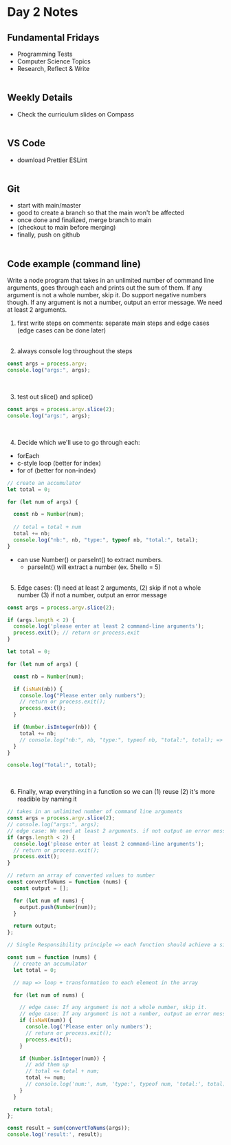 # Day 2 Notes

## Fundamental Fridays
- Programming Tests
- Computer Science Topics 
- Research, Reflect & Write
<br/><br/>

## Weekly Details
- Check the curriculum slides on Compass 
<br/><br/>

## VS Code
- download Prettier ESLint
<br/><br/>

## Git
- start with main/master
- good to create a branch so that the main won't be affected
- once done and finalized, merge branch to main 
- (checkout to main before merging)
- finally, push on github
<br/><br/>

## Code example (command line)
Write a node program that takes in an unlimited number of command line arguments, goes through each and prints out the sum of them. If any argument is not a whole number, skip it. Do support negative numbers though. If any argument is not a number, output an error message. We need at least 2 arguments.
1. first write steps on comments: separate main steps and edge cases (edge cases can be done later)
<br/><br/>

2. always console log throughout the steps
```javascript
const args = process.argv; 
console.log("args:", args);
```
<br/>

3. test out slice() and splice()
```javascript
const args = process.argv.slice(2);
console.log("args:", args);
```
<br/>

4. Decide which we'll use to go through each:
- forEach
- c-style loop (better for index)
- for of (better for non-index)
```javascript 
// create an accumulator
let total = 0; 

for (let num of args) {

  const nb = Number(num);
  
  // total = total + num
  total += nb; 
  console.log("nb:", nb, "type:", typeof nb, "total:", total);
}
```
- can use Number() or parseInt() to extract numbers. 
  - parseInt() will extract a number (ex. 5hello = 5)
<br/><br/>

5. Edge cases: (1) need at least 2 arguments, (2) skip if not a whole number (3) if not a number, output an error message

```javascript
const args = process.argv.slice(2);

if (args.length < 2) {
  console.log('please enter at least 2 command-line arguments');
  process.exit(); // return or process.exit
}

let total = 0; 

for (let num of args) {

  const nb = Number(num);

  if (isNaN(nb)) {
    console.log("Please enter only numbers");
    // return or process.exit();
    process.exit();
  }

  if (Number.isInteger(nb)) {
    total += nb; 
    // console.log("nb:", nb, "type:", typeof nb, "total:", total); => this is used to test out
  }
}

console.log("Total:", total);
```
<br/>

6. Finally, wrap everything in a function so we can (1) reuse (2) it's more readible by naming it
```javascript
// takes in an unlimited number of command line arguments
const args = process.argv.slice(2);
// console.log("args:", args);
// edge case: We need at least 2 arguments. if not output an error message
if (args.length < 2) {
  console.log('please enter at least 2 command-line arguments');
  // return or process.exit();
  process.exit();
}

// return an array of converted values to number
const convertToNums = function (nums) {
  const output = [];

  for (let num of nums) {
    output.push(Number(num));
  }

  return output;
};

// Single Responsibility principle => each function should achieve a single goal

const sum = function (nums) {
  // create an accumulator
  let total = 0;

  // map => loop + transformation to each element in the array

  for (let num of nums) {

    // edge case: If any argument is not a whole number, skip it.
    // edge case: If any argument is not a number, output an error message.
    if (isNaN(num)) {
      console.log('Please enter only numbers');
      // return or process.exit();
      process.exit();
    }

    if (Number.isInteger(num)) {
      // add them up
      // total <= total + num;
      total += num;
      // console.log('num:', num, 'type:', typeof num, 'total:', total);
    }
  }

  return total;
};

const result = sum(convertToNums(args));
console.log('result:', result);
```
